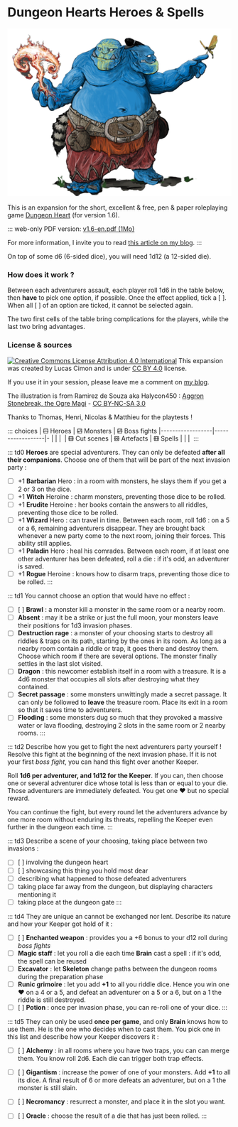 <!-- vérifier monopage OK -->
# Dungeon Hearts <span></span> Heroes & Spells

![](aggron_stonebreak_the_ogre_magi_by_halycon450.png)

This is an expansion for the short, excellent & free, pen & paper roleplaying game [Dungeon Heart](https://mare-baixa.itch.io/dungeon-heart)
(for version 1.6).

::: web-only
PDF version: [v1.6-en.pdf (1Mo)](https://chezsoi.org/s/DungeonHeartHeroesAndSpells16ENDirectPDFdownload)

For more information, I invite you to read [this article on my blog](https://chezsoi.org/lucas/blog/dungeon-heart.html).
:::

On top of some d6 (6-sided dice), you will need 1d12 (a 12-sided die).

### How does it work ?
Between each adventurers assault, each player roll 1d6 in the table below, then **have** to pick one option, if possible.
Once the effect applied, tick a [ ]. When all [ ] of an option are ticked, it cannot be selected again.

The two first cells of the table bring complications for the players, while the last two bring advantages.

### License & sources
<a class="license" rel="license" href="http://creativecommons.org/licenses/by/4.0/"><img alt="Creative Commons License Attribution 4.0 International" src="https://i.creativecommons.org/l/by/4.0/88x31.png"></a>
This expansion was created by Lucas Cimon and is under [CC BY 4.0](http://creativecommons.org/licenses/by/4.0/) license.

If you use it in your session, please leave me a comment on [my blog](https://chezsoi.org/lucas/blog/dungeon-heart-heroes-and-spells.html).

The illustration is from Ramirez de Souza aka Halycon450 :
[Aggron Stonebreak, the Ogre Magi](https://www.deviantart.com/halycon450/art/Aggron-Stonebreak-the-Ogre-Magi-328201376)
\- [CC BY-NC-SA 3.0](http://creativecommons.org/licenses/by-nc-sa/3.0/)

Thanks to Thomas, Henri, Nicolas & Matthieu for the playtests !


::: choices
| ~~⚀~~ Heroes     | ~~⚁~~ Monsters   | ~~⚂~~ Boss fights
|------------------|------------------|-
|                  |                  |&nbsp;
| ~~⚃~~ Cut scenes | ~~⚄~~ Artefacts  | ~~⚅~~ Spells
|                  |                  |&nbsp;
:::

::: td0
**Heroes** are special adventurers.
They can only be defeated **after all their companions**.
Choose one of them that will be part of the next invasion party :
- [ ] +1 **Barbarian** Hero : in a room with monsters, he slays them if you get a 2 or 3 on the dice.
- [ ] +1 **Witch** Heroine : charm monsters, preventing those dice to be rolled.
- [ ] +1 **Erudite** Heroine : her books contain the answers to all riddles, preventing those dice to be rolled.
- [ ] +1 **Wizard** Hero : can travel in time. Between each room, roll 1d6 : on a 5 or a 6, remaining adventurers disappear.
They are brought back whenever a new party come to the next room, joining their forces. This ability still applies.
- [ ] +1 **Paladin** Hero : heal his comrades. Between each room, if at least one other adventurer has been defeated,
roll a die : if it's odd, an adventurer is saved.
- [ ] +1 **Rogue** Heroine : knows how to disarm traps, preventing those dice to be rolled.
:::

::: td1
You cannot choose an option that would have no effect :
- [ ] [ ] **Brawl** : a monster kill a monster in the same room or a nearby room.
- [ ] **Absent** : may it be a strike or just the full moon, your monsters leave their positions for 1d3 invasion phases.
- [ ] **Destruction rage** : a monster of your choosing starts to destroy all riddles & traps on its path, starting by the ones in its room.
As long as a nearby room contain a riddle or trap, it goes there and destroy them. Choose which room if there are several options.
The monster finally settles in the last slot visited.
- [ ] **Dragon** : this newcomer establish itself in a room with a treasure.
It is a 4d6 monster that occupies all slots after destroying what they contained.
- [ ] **Secret passage** : some monsters unwittingly made a secret passage.
It can only be followed to **leave** the treasure room.
Place its exit in a room so that it saves time to adventurers.
- [ ] **Flooding** : some monsters dug so much that they provoked a massive water or lava flooding,
destroying 2 slots in the same room or 2 nearby rooms.
:::

::: td2
Describe how you get to fight the next adventurers party yourself !
Resolve this fight at the beginning of the next invasion phase.
If it is not your first _boss fight_, you can hand this fight over another Keeper.

Roll **1d6 per adventurer, and 1d12 for the Keeper**.
If you can, then choose one or several adventurer dice whose total is less than or equal to your die.
Those adventurers are immediately defeated. You get one ❤ but no special reward.

You can continue the fight, but every round let the adventurers advance by one more room
without enduring its threats, repelling the Keeper even further in the dungeon each time.
:::

::: td3
Describe a scene of your choosing, taking place between two invasions :
- [ ] [ ] involving the dungeon heart
- [ ] [ ] showcasing this thing you hold most dear
- [ ] describing what happened to those defeated adventurers
- [ ] taking place far away from the dungeon, but displaying characters mentioning it
- [ ] taking place at the dungeon gate
:::

::: td4
They are unique an cannot be exchanged nor lent.
Describe its nature and how your Keeper got hold of it :
- [ ] [ ] **Enchanted weapon** : provides you a +6 bonus to your d12 roll during _boss fights_
- [ ] **Magic staff** : let you roll a die each time **Brain** cast a spell : if it's odd, the spell can be reused
- [ ] **Excavator** : let **Skeleton** change paths between the dungeon rooms during the preparation phase
- [ ] **Runic grimoire** : let you add **+1** to all you riddle dice.
Hence you win one ❤ on a 4 or a 5, and defeat an adventurer on a 5 or a 6, but on a 1 the riddle is still destroyed.
- [ ] [ ] **Potion** : once per invasion phase, you can re-roll one of your dice.
:::

::: td5
They can only be used **once per game**, and only **Brain** knows how to use them.
He is the one who decides when to cast them.
You pick one in this list and describe how your Keeper discovers it :
- [ ] [ ] **Alchemy** : in all rooms where you have two traps, you can can merge them.
You know roll 2d6. Each die can trigger both trap effects.
- [ ] [ ] **Gigantism** : increase the power of one of your monsters. Add **+1** to all its dice.
A final result of 6 or more defeats an adventurer, but on a 1 the monster is still slain.
- [ ] [ ] **Necromancy** : resurrect a monster, and place it in the slot you want.
- [ ] [ ] **Oracle** : choose the result of a die that has just been rolled.
:::


<link rel="stylesheet" type="text/css" href="DungeonHeartHeroesAndSpells.css">
<script src="DungeonHeartHeroesAndSpells.js"></script>
<style>
@media print {
  body { font-size: .65rem; }
}
</style>
